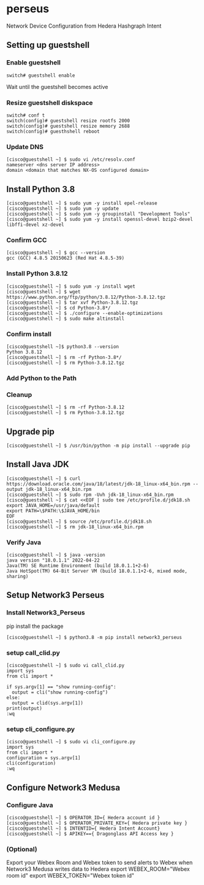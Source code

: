 # perseus
Network Device Configuration from Hedera Hashgraph Intent

## Setting up guestshell
### Enable guestshell
```console
switch# guestshell enable
```
Wait until the guestshell becomes active

### Resize guestshell diskspace
```console
switch# conf t
switch(config)# guestshell resize rootfs 2000
switch(config)# guestshell resize memory 2688
switch(config)# guesthshell reboot
```

### Update DNS
```console
[cisco@guestshell ~] $ sudo vi /etc/resolv.conf
nameserver <dns server IP address>
domain <domain that matches NX-OS configured domain>
```

## Install Python 3.8
```console
[cisco@guestshell ~] $ sudo yum -y install epel-release
[cisco@guestshell ~] $ sudo yum -y update
[cisco@guestshell ~] $ sudo yum -y groupinstall "Development Tools"
[cisco@guestshell ~] $ sudo yum -y install openssl-devel bzip2-devel libffi-devel xz-devel
```
### Confirm GCC
```console
[cisco@guestshell ~] $ gcc --version
gcc (GCC) 4.8.5 20150623 (Red Hat 4.8.5-39)
```
### Install Python 3.8.12
```console
[cisco@guestshell ~] $ sudo yum -y install wget
[cisco@guestshell ~] $ wget https://www.python.org/ftp/python/3.8.12/Python-3.8.12.tgz
[cisco@guestshell ~] $ tar xvf Python-3.8.12.tgz
[cisco@guestshell ~] $ cd Python-3.8*/
[cisco@guestshell ~] $ ./configure --enable-optimizations
[cisco@guestshell ~] $ sudo make altinstall
```

### Confirm install
```console
[cisco@guestshell ~]$ python3.8 --version
Python 3.8.12
[cisco@guestshell ~] $ rm -rf Python-3.8*/
[cisco@guestshell ~] $ rm Python-3.8.12.tgz
```

### Add Python to the Path

### Cleanup
```
[cisco@guestshell ~] $ rm -rf Python-3.8.12
[cisco@guestshell ~] $ rm Python-3.8.12.tgz
```

## Upgrade pip
```console
[cisco@guestshell ~] $ /usr/bin/python -m pip install --upgrade pip
```

## Install Java JDK
```console
[cisco@guestshell ~] $ curl https://download.oracle.com/java/18/latest/jdk-18_linux-x64_bin.rpm --output jdk-18_linux-x64_bin.rpm
[cisco@guestshell ~] $ sudo rpm -Uvh jdk-18_linux-x64_bin.rpm
[cisco@guestshell ~] $ cat <<EOF | sudo tee /etc/profile.d/jdk18.sh
export JAVA_HOME=/usr/java/default
export PATH=\$PATH:\$JAVA_HOME/bin
EOF
[cisco@guestshell ~] $ source /etc/profile.d/jdk18.sh
[cisco@guestshell ~] $ rm jdk-18_linux-x64_bin.rpm
```

### Verify Java
```console
[cisco@guestshell ~] $ java -version
java version "18.0.1.1" 2022-04-22
Java(TM) SE Runtime Environment (build 18.0.1.1+2-6)
Java HotSpot(TM) 64-Bit Server VM (build 18.0.1.1+2-6, mixed mode, sharing)
```

## Setup Network3 Perseus
### Install Network3_Perseus
pip install the package
```console
[cisco@guestshell ~] $ python3.8 -m pip install network3_perseus
```
### setup call_clid.py
```console
[cisco@guestshell ~] $ sudo vi call_clid.py
import sys
from cli import *

if sys.argv[1] == "show running-config":
  output = cli("show running-config")
else:
  output = clid(sys.argv[1])
print(output)  
:wq
```

### setup cli_configure.py
```console
[cisco@guestshell ~] $ sudo vi cli_configure.py
import sys
from cli import *
configuration = sys.argv[1]
cli(configuration)
:wq
```

## Configure Network3 Medusa
### Configure Java
```console
[cisco@guestshell ~] $ OPERATOR_ID={ Hedera account id }
[cisco@guestshell ~] $ OPERATOR_PRIVATE_KEY={ Hedera private key }
[cisco@guestshell ~] $ INTENTID={ Hedera Intent Account}
[cisco@guestshell ~] $ APIKEY=={ Dragonglass API Access key }
```

### (Optional)
Export your Webex Room and Webex token to send alerts to Webex when Network3 Medusa writes data to Hedera
export WEBEX_ROOM="Webex room id"
export WEBEX_TOKEN="Webex token id"